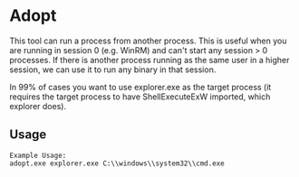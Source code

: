 # Adopt

This tool can run a process from another process. This is useful when you are running in session 0 (e.g. WinRM) and can't start any session > 0 processes. 
If there is another process running as the same user in a higher session, we can use it to run any binary in that session.

In 99% of cases you want to use explorer.exe as the target process (it requires the target process to have ShellExecuteExW imported, which explorer does).

## Usage

```
Example Usage:
adopt.exe explorer.exe C:\\windows\\system32\\cmd.exe
```